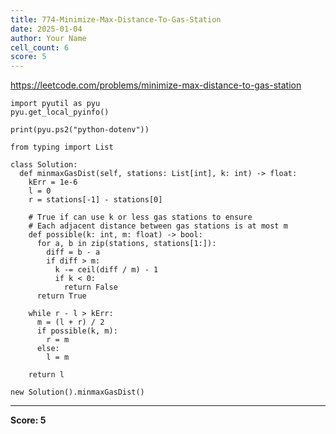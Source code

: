 ```yaml
---
title: 774-Minimize-Max-Distance-To-Gas-Station
date: 2025-01-04
author: Your Name
cell_count: 6
score: 5
---
```


https://leetcode.com/problems/minimize-max-distance-to-gas-station


```
import pyutil as pyu
pyu.get_local_pyinfo()
```


```
print(pyu.ps2("python-dotenv"))
```


```
from typing import List
```


```
class Solution:
  def minmaxGasDist(self, stations: List[int], k: int) -> float:
    kErr = 1e-6
    l = 0
    r = stations[-1] - stations[0]

    # True if can use k or less gas stations to ensure
    # Each adjacent distance between gas stations is at most m
    def possible(k: int, m: float) -> bool:
      for a, b in zip(stations, stations[1:]):
        diff = b - a
        if diff > m:
          k -= ceil(diff / m) - 1
          if k < 0:
            return False
      return True

    while r - l > kErr:
      m = (l + r) / 2
      if possible(k, m):
        r = m
      else:
        l = m

    return l
```


```
new Solution().minmaxGasDist()
```


---
**Score: 5**